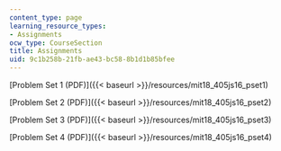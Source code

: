 ```yaml
---
content_type: page
learning_resource_types:
- Assignments
ocw_type: CourseSection
title: Assignments
uid: 9c1b258b-21fb-ae43-bc58-8b1d1b85bfee
---
```


[Problem Set 1 (PDF)]({{< baseurl >}}/resources/mit18_405js16_pset1)

[Problem Set 2 (PDF)]({{< baseurl >}}/resources/mit18_405js16_pset2)

[Problem Set 3 (PDF)]({{< baseurl >}}/resources/mit18_405js16_pset3)

[Problem Set 4 (PDF)]({{< baseurl >}}/resources/mit18_405js16_pset4)